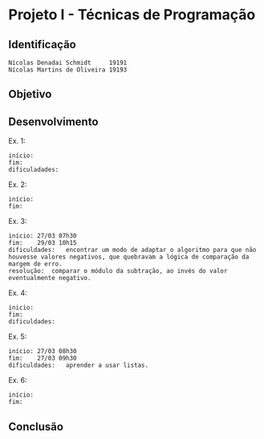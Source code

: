 # Projeto I - Técnicas de Programação

## Identificação

	Nícolas Denadai Schmidt		19191
	Nícolas Martins de Oliveira	19193

## Objetivo


## Desenvolvimento

Ex. 1: 

	início:	
	fim:	
	dificuladades:	

Ex. 2: 

	início:	
	fim:	

Ex. 3: 

	início:	27/03 07h30
	fim:	29/03 10h15
	dificuldades:	encontrar um modo de adaptar o algoritmo para que não houvesse valores negativos, que quebravam a lógica de comparação da margem de erro.
	resolução:	comparar o módulo da subtração, ao invés do valor eventualmente negativo.

Ex. 4: 

	inicio:	
	fim:	
	dificuldades:	

Ex. 5:

	início:	27/03 08h30
	fim:	27/03 09h30
	dificuldades:	aprender a usar listas.

Ex. 6: 

	início:	
	fim:	


## Conclusão
